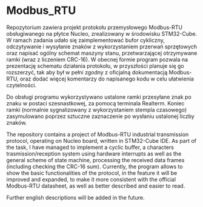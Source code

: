 # Modbus_RTU
Repozytorium zawiera projekt protokołu przemysłowego Modbus-RTU obsługiwanego na płytce Nucleo, zrealizowany w środowisku STM32-Cube. W ramach zadania udało się zaimplementować bufor cykliczny, odczytywanie i wysyłanie znaków z wykorzystaniem przerwań sprzętowych oraz napisać ogólny schemat maszyny stanu, przetwarzającej otrzymywane ramki (wraz z liczeniem CRC-16). W obecnej formie program pozwala na prezentację schematu działania protokołu, w przyszłości planuje się go rozszerzyć, tak aby był w pełni zgodny z oficjalną dokumentacją Modbus-RTU, oraz dodać więcej komentarzy do napisanego kodu w celu ułatwienia czytelności.

Do obsługi programu wykorzystywano ustalone ramki przesyłane znak po znaku w postaci szesnastkowej, za pomocą terminala Realterm. Koniec ramki (normalnie sygnalizowany z wykorzystaniem stempla czasowego) zasymulowano poprzez sztuczne zaznaczenie po wysłaniu ustalonej liczby znaków.

The repository contains a project of Modbus-RTU industrial transmission protocol, operating on Nucleo board, written in STM32-Cube IDE. As part of the task, I have managed to implement a cyclic buffer, a characters trasmission/reception system using hardware interrupts as well as the general scheme of state machine, processing the received data frames (including checking the CRC-16 sum). Currently, the program allows to show the basic functionalities of the protocol, in the feature it will be improved and expanded, to make it more consistent with the official Modbus-RTU datasheet, as well as better described and easier to read.  

Further english descriptions will be added in the future.
